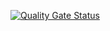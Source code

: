 [![Quality Gate Status](https://sonarcloud.io/api/project_badges/measure?project=AidanInceer_ExtractGameData&metric=alert_status)](https://sonarcloud.io/summary/new_code?id=AidanInceer_ExtractGameData)
